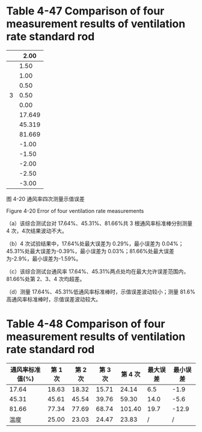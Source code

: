 # Table 4-47 Comparison of four measurement results of ventilation rate standard rod

| |2.00|
|---|---|
| |1.50|
| |1.00|
| |0.50|
|3|0.50|
| |0.00|
| |17.649|
| |45.319|
| |81.669|
| |-1.00|
| |-1.50|
| |-2.00|
| |-2.50|
| |-3.00|

图 4-20 通风率四次测量示值误差

Figure 4-20 Error of four ventilation rate measurements

（a）该综合测试台对 17.64%、45.31%、81.66%共 3 根通风率标准棒分别测量 4 次，4次结果波动不大。

（b）4 次试验结果中，17.64%处最大误差为 0.29%，最小误差为 0.04%；45.31%处最大误差为-0.39%，最小误差为 0.03%；81.66%处最大误差为-2.9%，最小误差为-1.59%。

（c）该综合测试台通风率 17.64%、45.31%两点处均在最大允许误差范围内，81.66%处第 2、3、4 次均超差。

（d）测量 17.64%、45.31%低通风率标准棒时，示值误差波动较小；测量 81.6%高通风率标准棒时，示值误差波动较大。

# Table 4-48 Comparison of four measurement results of ventilation rate standard rod

|通风率标准值(%)|第 1 次|第 2 次|第 3 次|第 4 次|最大误差|最小误差|
|---|---|---|---|---|---|---|
|17.64|18.63|18.32|15.71|24.14|6.5|-1.9|
|45.31|45.61|45.54|39.76|59.30|14.0|-5.6|
|81.66|77.34|77.69|68.74|101.40|19.7|-12.9|
|温度|25.00|23.03|24.47|23.83|/|/|
